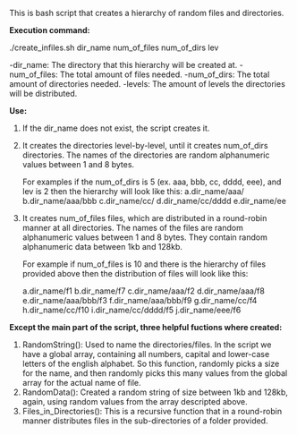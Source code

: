 This is bash script that creates a hierarchy of random files and directories.

**Execution command:**

./create_infiles.sh dir_name num_of_files num_of_dirs lev

-dir_name: The directory that this hierarchy will be created at.
-num_of_files: The total amount of files needed.
-num_of_dirs: The total amount of directories needed.
-levels: The amount of levels the directories will be distributed.

**Use:**

1. If the dir_name does not exist, the script creates it.

2. It creates the directories level-by-level, until it creates num_of_dirs directories. The names of the directories are random alphanumeric values between 1 and 8 bytes.

    For examples if the num_of_dirs is 5 (ex. aaa, bbb, cc, dddd, eee), and lev is 2 then the hierarchy will look like this:
      a.dir_name/aaa/
      b.dir_name/aaa/bbb
      c.dir_name/cc/
      d.dir_name/cc/dddd
      e.dir_name/ee
      
 3. It creates num_of_files files, which are distributed in a round-robin manner at all directories. The names of the files are random alphanumeric values between 1 and 8 bytes. They contain random alphanumeric data between 1kb and 128kb.
 
    For example if num_of_files is 10 and there is the hierarchy of files provided above then the distribution of files will look like this:
      
      a.dir_name/f1
      b.dir_name/f7
      c.dir_name/aaa/f2
      d.dir_name/aaa/f8
      e.dir_name/aaa/bbb/f3
      f.dir_name/aaa/bbb/f9
      g.dir_name/cc/f4
      h.dir_name/cc/f10
      i.dir_name/cc/dddd/f5
      j.dir_name/eee/f6

**Except the main part of the script, three helpful fuctions where created:**
 
 1. RandomString(): Used to name the directories/files. In the script we have a global array, containing all numbers, capital and lower-case letters of the english alphabet. So this function, randomly picks a size for the name, and then randomly picks this many values from the global array for the actual name of file.
 2. RandomData(): Created a random string of size between 1kb and 128kb, again, using random values from the array descripted above.
 3. Files_in_Directories(): This is a recursive function that in a round-robin manner distributes files in the sub-directories of a folder provided.
